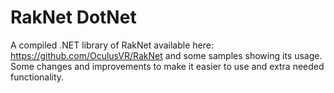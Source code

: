 # RakNet DotNet
 A compiled .NET library of RakNet available here: https://github.com/OculusVR/RakNet and some samples showing its usage. Some changes and improvements to make it easier to use and extra needed functionality.
 
